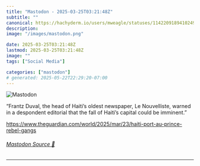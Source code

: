 ```yaml
---
title: "Mastodon - 2025-03-25T03:21:48Z"
subtitle: ""
canonical: https://hachyderm.io/users/mweagle/statuses/114220918941024967
description:
image: "/images/mastodon.png"

date: 2025-03-25T03:21:48Z
lastmod: 2025-03-25T03:21:48Z
image: ""
tags: ["Social Media"]

categories: ["mastodon"]
# generated: 2025-05-22T22:29:20-07:00
---
```

![Mastodon](/images/mastodon.png)

<p>“Frantz Duval, the head of Haiti’s oldest newspaper, Le Nouvelliste, warned in a despondent editorial that the fall of Haiti’s capital could be imminent.”</p><p><a href="https://www.theguardian.com/world/2025/mar/23/haiti-port-au-prince-rebel-gangs" target="_blank" rel="nofollow noopener noreferrer" translate="no"><span class="invisible">https://www.</span><span class="ellipsis">theguardian.com/world/2025/mar</span><span class="invisible">/23/haiti-port-au-prince-rebel-gangs</span></a></p>


###### [Mastodon Source 🐘](https://hachyderm.io/@mweagle/114220918941024967)

___
